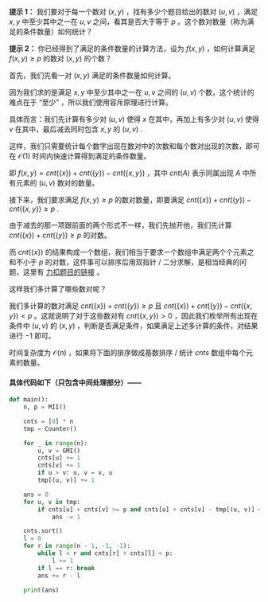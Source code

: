 **提示 1：** 我们要对于每一个数对 $(x,y)$ ，找有多少个题目给出的数对 $(u,v)$ ，满足 $x,y$ 中至少其中之一在 $u,v$ 之间，看其是否大于等于 $p$ 。这个数对数量（称为满足的条件数量）如何统计？

**提示 2：** 你已经得到了满足的条件数量的计算方法，设为 $f(x,y)$ ，如何计算满足 $f(x,y)\geq p$ 的数对 $(x,y)$ 的个数？

首先，我们先看一对 $(x,y)$ 满足的条件数量如何计算。

因为我们求的是满足 $x,y$ 中至少其中之一在 $u,v$ 之间的 $(u,v)$ 个数，这个统计的难点在于 “至少” ，所以我们使用容斥原理进行计算。

具体而言：我们先计算有多少对 $(u,v)$ 使得 $x$ 在其中，再加上有多少对 $(u,v)$ 使得 $v$ 在其中，最后减去同时包含 $x,y$ 的 $(u,v)$ .

这样，我们只需要统计每个数字出现在数对中的次数和每个数对出现的次数，即可在 $\mathcal{O}(1)$ 时间内快速计算得到满足的条件数量。

即 $f(x,y)=cnt(\{x\})+cnt(\{y\})-cnt(\{x,y\})$ ，其中 $cnt(A)$ 表示同属出现 $A$ 中所有元素的 $(u,v)$ 数对的数量。

接下来，我们要求满足 $f(x,y)\geq p$ 的数对数量，即要满足 $cnt(\{x\})+cnt(\{y\})-cnt(\{x,y\})\geq p$ .

由于减去的那一项跟前面的两个形式不一样，我们先抛开他，我们先计算  $cnt(\{x\})+cnt(\{y\})\geq p$ 的对数。

而 $cnt(\{x\})$ 的结果构成一个数组，我们相当于要求一个数组中满足两个个元素之和不小于 $p$ 的对数，这件事可以排序后用双指针 / 二分求解，是相当经典的问题，这里有 [力扣题目的链接](https://leetcode.cn/problems/count-pairs-whose-sum-is-less-than-target/description/) 。

这样我们多计算了哪些数对呢？

我们多计算的数对满足 $cnt(\{x\})+cnt(\{y\})\geq p$ 且 $cnt(\{x\})+cnt(\{y\})-cnt(\{x,y\})\lt p$ 。这就说明了对于这些数对有 $cnt(\{x,y\})\gt 0$ ，因此我们枚举所有出现在条件中 $(u,v)$ 的 $(x,y)$ ，判断是否满足条件，如果满足上述多计算的条件，对结果进行 $-1$ 即可。

时间复杂度为 $\mathcal{O}(n)$ ，如果将下面的排序做成基数排序 / 统计 $cnts$ 数组中每个元素的数量。

#### 具体代码如下（只包含中间处理部分）——

```Python []
def main():
    n, p = MII()

    cnts = [0] * n
    tmp = Counter()

    for _ in range(n):
        u, v = GMI()
        cnts[u] += 1
        cnts[v] += 1
        if u > v: u, v = v, u
        tmp[(u, v)] += 1

    ans = 0
    for u, v in tmp:
        if cnts[u] + cnts[v] >= p and cnts[u] + cnts[v] - tmp[(u, v)] < p:
            ans -= 1

    cnts.sort()
    l = 0
    for r in range(n - 1, -1, -1):
        while l < r and cnts[r] + cnts[l] < p:
            l += 1
        if l == r: break
        ans += r - l

    print(ans)
```